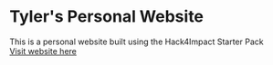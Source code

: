 # Tyler's Personal Website

This is a personal website built using the Hack4Impact Starter Pack <br>
<Description of website: WIP>
[Visit website here](https://tjsook.github.io/index.html)
